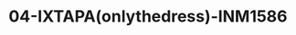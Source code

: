 ---
title: 04-IXTAPA(onlythedress)-INM1586
image: /v1543919832/viterbo/04-IXTAPA(onlythedress)-INM1586.jpg
brand: inmaculada
layout: vestito
---